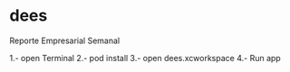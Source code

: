 # dees
Reporte Empresarial Semanal

1.- open Terminal 
2.- pod install
3.- open dees.xcworkspace
4.- Run app
